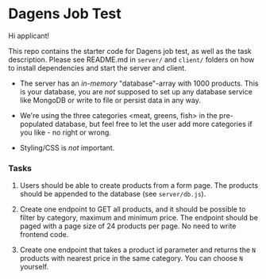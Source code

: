 # Dagens Job Test

Hi applicant!

This repo contains the starter code for Dagens job test, as well as the task description. Please see README.md in `server/` and `client/` folders on how to install dependencies and start the server and client.

- The server has an _in-memory_ "database"-array with 1000 products. This is your database, you are _not_ supposed to set up any database service like MongoDB or write to file or persist data in any way.

- We're using the three categories <meat, greens, fish> in the pre-populated database, but feel free to let the user add more categories if you like - no right or wrong.

- Styling/CSS is _not_ important.


### Tasks

1. Users should be able to create products from a form page. The products should be appended to the database (see `server/db.js`).

2. Create one endpoint to GET all products, and it should be possible to filter by category, maximum and minimum price. The endpoint should be paged with a page size of 24 products per page. No need to write frontend code.

3. Create one endpoint that takes a product id parameter and returns the `N` products with nearest price in the same category. You can choose `N` yourself.




